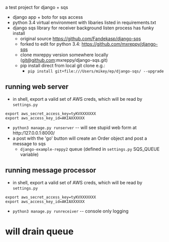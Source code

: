 a test project for django + sqs

* django app + boto for sqs access
* python 3.4 virtual environment with libaries listed in requirements.txt
* django sqs library for receiver background listen process has funky install
    * original source https://github.com/Fandekasp/django-sqs
    * forked to edit for python 3.4: https://github.com/mxreppy/django-sqs
    * clone mxreppy version somewhere locally (git@github.com:mxreppy/django-sqs.git)
    * pip install direct from local git clone e.g.:
        * `pip install git+file:///Users/mikey/ep/django-sqs/ --upgrade`
    
## running web server
* in shell, export a valid set of AWS creds, which will be read by `settings.py`

```
export aws_secret_access_key=tyKVXXXXXXX
export aws_access_key_id=AKIAXXXXXX
```

* `python3 manage.py runserver`  -- will see stupid web form at http:/127.0.0.1:8000/
* a post with the 'go' button will create an Order object and post a message to sqs
    * `django-example-reppy2` queue (defined in `settings.py` SQS_QUEUE variable)
    
   
## running message processor
* in shell, export a valid set of AWS creds, which will be read by `settings.py`

```
export aws_secret_access_key=tyKVXXXXXXX
export aws_access_key_id=AKIAXXXXXX
```

* `python3 manage.py runreceiver`  -- console only logging
# will drain queue
    